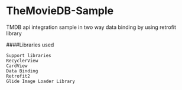 # TheMovieDB-Sample
TMDB api integration sample in two way data binding by using retrofit library

####Libraries used

    Support libraries
    RecyclerView
    CardView
    Data Binding
    Retrofit2
    Glide Image Loader Library
